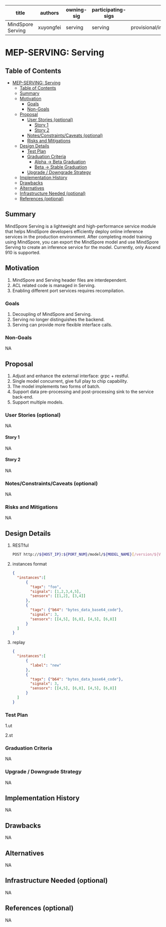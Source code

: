 <!--
**Note:** When your MEP is complete, all of these comment blocks should be removed.

**Note:** Any PRs to move a MEP to `implementable` or significant changes once
it is marked `implementable` must be approved by each of the MEP approvers.
If any of those approvers is no longer appropriate than changes to that list
should be approved by the remaining approvers and/or the owning SIG.
-->
| title | authors | owning-sig | participating-sigs | status | creation-date | reviewers | approvers | stage | milestone |
| ----- | ------- | ---------- | ------------------ | ------ | ------------- |---------- | --------- | ----- | --------- |
| MindSpore Serving | xuyongfei | serving | serving | provisional/implementable/implemented/deferred/rejected/withdrawn/replaced | 2020-11-16 | xuyongfei/zhangyinxia | xuyongfei/zhangyinxia | beta | beta: "v0.6" |

# MEP-SERVING: Serving

## Table of Contents

<!-- TOC -->

- [MEP-SERVING: Serving](#mep-serving-serving)
    - [Table of Contents](#table-of-contents)
    - [Summary](#summary)
    - [Motivation](#motivation)
        - [Goals](#goals)
        - [Non-Goals](#non-goals)
    - [Proposal](#proposal)
        - [User Stories (optional)](#user-stories-optional)
            - [Story 1](#story-1)
            - [Story 2](#story-2)
        - [Notes/Constraints/Caveats (optional)](#notesconstraintscaveats-optional)
        - [Risks and Mitigations](#risks-and-mitigations)
    - [Design Details](#design-details)
        - [Test Plan](#test-plan)
        - [Graduation Criteria](#graduation-criteria)
            - [Alpha -> Beta Graduation](#alpha---beta-graduation)
            - [Beta -> Stable Graduation](#beta---stable-graduation)
        - [Upgrade / Downgrade Strategy](#upgrade--downgrade-strategy)
    - [Implementation History](#implementation-history)
    - [Drawbacks](#drawbacks)
    - [Alternatives](#alternatives)
    - [Infrastructure Needed (optional)](#infrastructure-needed-optional)
    - [References (optional)](#references-optional)

<!-- /TOC -->

## Summary

<!--
This section is incredibly important for producing high quality user-focused
documentation such as release notes or a development roadmap.  It should be
possible to collect this information before implementation begins in order to
avoid requiring implementors to split their attention between writing release
notes and implementing the feature itself.  MEP editors, SIG Docs, and SIG PM
should help to ensure that the tone and content of the `Summary` section is
useful for a wide audience.

A good summary is probably at least a paragraph in length.

Both in this section and below, follow the guidelines of the [documentation
style guide]. In particular, wrap lines to a reasonable length, to make it
easier for reviewers to cite specific portions, and to minimize diff churn on
updates.

[documentation style guide]: https://gitee.com/mindspore/docs/blob/master/CONTRIBUTING_DOC.md
-->

MindSpore Serving is a lightweight and high-performance service module that helps MindSpore developers efficiently deploy online inference services in the production environment. After completing model training using MindSpore, you can export the MindSpore model and use MindSpore Serving to create an inference service for the model. Currently, only Ascend 910 is supported.

## Motivation

<!--
This section is for explicitly listing the motivation, goals and non-goals of
this MEP. Describe why the change is important and the benefits to users.
-->

1. MindSpore and Serving header files are interdependent.
2. ACL related code is managed in Serving.
3. Enabling different port services requires recompilation.

### Goals

<!--
List the specific goals of the MEP. What is it trying to achieve? How will we
know that this has succeeded?
-->

1. Decoupling of MindSpore and Serving.
2. Serving no longer distinguishes the backend.
3. Serving can provide more flexible interface calls.

### Non-Goals

<!--
What is out of scope for this MEP? Listing non-goals helps to focus discussion
and make progress.
-->

NA

## Proposal

<!--
This is where we get down to the specifics of what the proposal actually is.
This should have enough detail that reviewers can understand exactly what
you're proposing, but should not include things like API designs or
implementation. The "Design Details" section below is for the real
nitty-gritty.
-->

1. Adjust and enhance the external interface: grpc + restful.
2. Single model concurrent, give full play to chip capability.
3. The model implements two forms of batch.
4. Support data pre-processing and post-processing sink to the service back-end.
5. Support multiple models.

### User Stories (optional)

<!--
Detail the things that people will be able to do if this MEP is implemented.
Include as much detail as possible so that people can understand the "how" of
the system. The goal here is to make this feel real for users without getting
bogged down.
-->

NA

#### Story 1

NA

#### Story 2

NA

### Notes/Constraints/Caveats (optional)

<!--
What are the caveats to the proposal?
What are some important details that didn't come across above.
Go in to as much detail as necessary here.
This might be a good place to talk about core concepts and how they relate.
-->

NA

### Risks and Mitigations

<!--
What are the risks of this proposal and how do we mitigate. Think broadly.
For example, consider both security and how this will impact the larger
MindSpore ecosystem.
How will security be reviewed and by whom?
How will UX be reviewed and by whom?
Consider including folks that also work outside the SIG or subproject.
-->

NA

## Design Details

<!--
This section should contain enough information that the specifics of your
change are understandable. This may include API specs (though not always
required) or even code snippets. If there's any ambiguity about HOW your
proposal will be implemented, this is the place to discuss them.
-->

1. RESTful

    ```bash
    POST http://${HOST_IP}:${PORT_NUM}/model/${MODEL_NAME}[/version/${VERSION}]:${METHOD_NAME}
    ```

2. instances format

    ```json
    {
      "instances":[
          {
            "tagx": "foo",
            "signalx": [1,2,3,4,5],
            "sensorx": [[1,2], [3,4]]
          },
          {
            "tagx": {"b64": "bytes_data_base64_code"},
            "signalx": 3,
            "sensorx": [[4,5], [6,8], [4,5], [6,8]]
          }
      ]
    }
    ```

3. replay

    ```json
    {
      "instances":[
          {
            "label": "new"
          },
          {
            "tagx": {"b64": "bytes_data_base64_code"},
            "signalx": 3,
            "sensorx": [[4,5], [6,8], [4,5], [6,8]]
          }
      ]
    }
    ```

### Test Plan

<!--
**Note:** *Not required until targeted at a release.*

Consider the following in developing a test plan for this enhancement:

- Will there be e2e and integration tests, in addition to unit tests?
- How will it be tested in isolation vs with other components?

No need to outline all of the test cases, just the general strategy. Anything
that would count as tricky in the implementation and anything particularly
challenging to test should be called out.

All code is expected to have adequate tests (eventually with coverage
expectations). Please adhere to the [MindSpore contributing guidelines][contributing-guidelines]
when drafting this test plan.

[contributing-guidelines]: https://gitee.com/mindspore/mindspore/blob/master/CONTRIBUTING.md
-->

1.ut

2.st

### Graduation Criteria

<!--
**Note:** *Not required until targeted at a release.*

Define graduation milestones.

These may be defined in terms of API maturity, or as something else. The MEP
should keep this high-level with a focus on what signals will be looked at to
determine graduation.

Consider the following in developing the graduation criteria for this enhancement:

- Maturity levels (`alpha`, `beta`, `stable`)
- Deprecation policy (TBD)

Clearly define what graduation means by either linking to the [API doc definition](https://www.mindspore.cn/docs/api/en/master/index.html), or by redefining what graduation means.

In general, we try to use the same stages (alpha, beta, stable), regardless how the
functionality is accessed.

Below are some examples to consider, in addition to the aforementioned maturity levels.

#### Alpha -> Beta Graduation

- Gather feedback from developers and surveys
- Complete features A, B, C
- Tests are in Testgrid and linked in MEP

#### Beta -> Stable Graduation

- N examples of real world usage
- N installs
- More rigorous forms of testing e.g., downgrade tests and scalability tests
- Allowing time for feedback

**Note:** Generally we also wait at least 2 releases between beta and
GA/stable, since there's no opportunity for user feedback, or even bug reports,
in back-to-back releases.
-->

NA

### Upgrade / Downgrade Strategy

<!--
If applicable, how will the component be upgraded and downgraded? Make sure
this is in the test plan.

Consider the following in developing an upgrade/downgrade strategy for this
enhancement:

- What changes (in invocations, configurations, API use, etc.) is an existing
  cluster required to make on upgrade in order to keep previous behavior?
- What changes (in invocations, configurations, API use, etc.) is an existing
  cluster required to make on upgrade in order to make use of the enhancement?
-->

NA

## Implementation History

<!--
Major milestones in the life cycle of a MEP should be tracked in this section.
Major milestones might include

- the `Summary` and `Motivation` sections being merged signaling SIG acceptance
- the `Proposal` section being merged signaling agreement on a proposed design
- the date implementation started
- the first MindSpore release where an initial version of the MEP was available
- the version of MindSpore where the MEP graduated to general availability
- when the MEP was retired or superseded

-->

NA

## Drawbacks

<!--
Why should this MEP _not_ be implemented?
-->

NA

## Alternatives

<!--
What other approaches did you consider and why did you rule them out? These do
not need to be as detailed as the proposal, but should include enough
information to express the idea and why it was not acceptable.
-->

NA

## Infrastructure Needed (optional)

<!--
Use this section if you need things from the project/SIG. Examples include a
new subproject, repos requested, github details. Listing these here allows a
SIG to get the process for these resources started right away.
-->

NA

## References (optional)

<!--
Listing some dependencies of `project` and `website` links mentioned in the
sections above if required.
-->

NA
